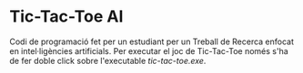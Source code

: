 # Tic-Tac-Toe AI

Codi de programació fet per un estudiant per un Treball de Recerca enfocat en intel·ligències artificials. Per executar el joc de Tic-Tac-Toe només s'ha de fer doble click sobre l'executable *tic-tac-toe.exe*.
